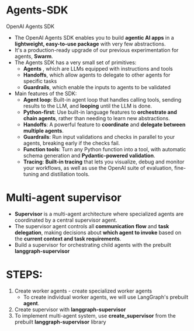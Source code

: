 # Agents-SDK
OpenAI Agents SDK
- The OpenAI Agents SDK enables you to build **agentic AI apps** in a **lightweight, easy-to-use package** with very few abstractions.
- It's a production-ready upgrade of our previous experimentation for agents, **Swarm**.
- The Agents SDK has a very small set of primitives:
    - **Agents** , which are LLMs equipped with instructions and tools
    - **Handoffs**, which allow agents to delegate to other agents for specific tasks
    - **Guardrails**, which enable the inputs to agents to be validated
- Main features of the SDK:
    - **Agent loop**: Built-in agent loop that handles calling tools, sending results to the LLM, and **looping** until the LLM is done.
    - **Python-first**: Use built-in language features to **orchestrate and chain agents**, rather than needing to learn new abstractions.
    - **Handoffs**: A powerful feature to **coordinate** and **delegate between multiple agents**.
    - **Guardrails**: Run input validations and checks in parallel to your agents, breaking early if the checks fail.
    - **Function tools**: Turn any Python function into a tool, with automatic schema generation and **Pydantic-powered validation**.
    - **Tracing**: **Built-in tracing** that lets you visualize, debug and monitor your workflows, as well as use the OpenAI suite of evaluation, fine-tuning and distillation tools.   


# Multi-agent supervisor

- **Supervisor** is a multi-agent architecture where specialized agents are coordinated by a central supervisor agent. 
- The supervisor agent controls all **communication flow** and **task delegation**, making decisions about **which agent to invoke** based on the **current context and task requirements**.
- Build a supervisor for orchestrating child agents with the prebuilt **langgraph-supervisor**


# STEPS:

1. Create worker agents - create specialized worker agents
    - To create individual worker agents, we will use LangGraph's prebuilt **agent**.
2. Create supervisor with **langgraph-supervisor**
3. To implement multi-agent system, use **create_supervisor** from the prebuilt **langgraph-supervisor** library